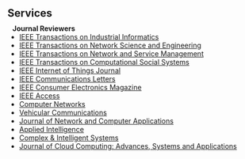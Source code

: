 <h1 id="services"></h1>

<h2 style="margin: 60px 0px 10px;">Services</h2>

<h4 style="margin:0 10px 0;">Journal Reviewers</h4>

<ul style="margin:0 0 20px;">
  <li><a href="https://www.ieee-ies.org/pubs/transactions-on-industrial-informatics"><autocolor>IEEE Transactions on Industrial Informatics</autocolor></a></li>
  <li><a href="https://www.comsoc.org/publications/journals/ieee-tnse"><autocolor>IEEE Transactions on Network Science and Engineering</autocolor></a></li>
  <li><a href="https://www.comsoc.org/publications/journals/ieee-tnsm"><autocolor>IEEE Transactions on Network and Service Management</autocolor></a></li>
    <li><a href="https://www.ieeesmc.org/publications/transactions-on-computational-social-systems/"><autocolor>IEEE Transactions on Computational Social Systems</autocolor></a></li>
  <li><a href="https://ieee-iotj.org"><autocolor>IEEE Internet of Things Journal</autocolor></a></li>
  <li><a href="https://www.comsoc.org/publications/journals/ieee-comml"><autocolor>IEEE Communications Letters</autocolor></a></li>
  <li><a href="https://ctsoc.ieee.org/publications/ieee-consumer-electronics-magazine.html"><autocolor>IEEE Consumer Electronics Magazine</autocolor></a></li>
  <li><a href="https://ieeeaccess.ieee.org/"><autocolor>IEEE Access</autocolor></a></li>
  <li><a href="https://www.sciencedirect.com/journal/computer-networks"><autocolor>Computer Networks</autocolor></a></li>
  <li><a href="https://www.sciencedirect.com/journal/vehicular-communications"><autocolor>Vehicular Communications</autocolor></a></li>
  <li><a href="https://www.sciencedirect.com/journal/journal-of-network-and-computer-applications"><autocolor>Journal of Network and Computer Applications</autocolor></a></li>
  <li><a href="https://link.springer.com/journal/10489"><autocolor>Applied Intelligence</autocolor></a></li>
  <li><a href="https://link.springer.com/journal/40747"><autocolor>Complex & Intelligent Systems</autocolor></a></li>
  <li><a href="https://journalofcloudcomputing.springeropen.com/"><autocolor>Journal of Cloud Computing: Advances, Systems and Applications</autocolor></a></li>
</ul>

